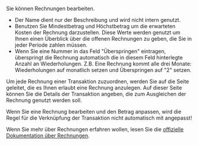 Sie können Rechnungen bearbeiten.

* Der Name dient nur der Beschreibung und wird nicht intern genutzt.
* Benutzen Sie Mindestbetrag und Höchstbetrag um die erwarteten Kosten der Rechnung darzustellen. Diese Werte werden genutzt um Ihnen einen Überblick über die offenen Rechnungen zu geben, die Sie in jeder Periode zahlen müssen.
* Wenn Sie eine Nummer in das Feld "Überspringen" eintragen, überspringt die Rechnung automatisch die in diesem Feld hinterlegte Anzahl an Wiederholungen. Z.B. Eine Rechnung kommt alle drei Monate: Wiederholungen auf monatlich setzen und Überspringen auf "2" setzen.

Um jede Rechnung einer Transaktion zuzuordnen, werden Sie auf die Seite geleitet, die es Ihnen erlaubt eine Rechnung anzulegen. Auf dieser Seite können Sie die Details der Transaktion angeben, die zum Ausgleichen der Rechnung genutzt werden soll.

Wenn Sie eine Rechnung bearbeiten und den Betrag anpassen, wird die Regel für die Verknüpfung der Transaktion nicht automatisch mit angepasst!

Wenn Sie mehr über Rechnungen erfahren wollen, lesen Sie die [offizielle Dokumentation über Rechnungen](https://firefly-iii.readthedocs.io/en/latest/advanced/bills.html).